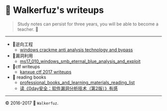 # :moyai: Walkerfuz's writeups

> Study notes can persist for three years, you will be able to become a teacher. :watermelon:

------

* :key:逆向工程
  * [windows crackme anti analysis technology and bypass](https://github.com/walkerfuz/writeups/blob/master/2017/06/windows_crackme_anti_analysis_technology_and_bypass.md)
* :syringe:漏洞利用
  * [ms17_010_windows_smb_eternal_blue_analysis_and_exploit](https://github.com/walkerfuz/writeups/blob/master/2017/06/ms17_010_windows_smb_eternal_blue_analysis_and_exploit.md)
* :jack_o_lantern:ctf writeups
  * [kanxue ctf 2017 writeups](https://github.com/walkerfuz/writeups/blob/master/2017/06/kanxue_ctf_2017_writeups.md)
* :green_book: reading books
  * [professional_books_and_learning_materials_reading_list](https://github.com/walkerfuz/writeups/blob/master/2017/06/professional_books_and_learning_materials_reading_list.md)
  * [读《0day安全：软件漏洞分析技术（第2版）》有感]()


------

:copyright: 2016-2017  :rocket: `Walkerfuz`.
